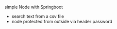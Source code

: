 simple Node with Springboot
- search text from a csv file
- node protected from outside via header password